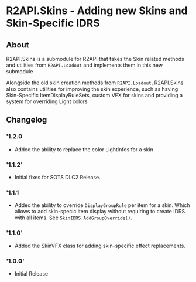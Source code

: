 # R2API.Skins - Adding new Skins and Skin-Specific IDRS

## About

R2API.Skins is a submodule for R2API that takes the Skin related methods and utilities from ``R2API.Loadout`` and implements them in this new submodule

Alongside the old skin creation methods from ``R2API.Loadout``, R2API.Skins also contains utilities for improving the skin experience, such as having Skin-Specific ItemDisplayRuleSets, custom VFX for skins and providing a system for overriding Light colors

## Changelog


### '1.2.0

* Added the ability to replace the color LightInfos for a skin

### '1.1.2'

* Initial fixes for SOTS DLC2 Release.

### '1.1.1

* Added the ability to override `DisplayGroupRule` per item for a skin. Which allows to add skin-specic item display without requiring to create IDRS with all items. See `SkinIDRS.AddGroupOverride()`.

### '1.1.0'

* Added the SkinVFX class for adding skin-specific effect replacements.

### '1.0.0'

* Initial Release
